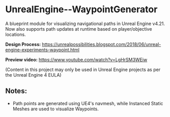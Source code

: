 # UnrealEngine--WaypointGenerator
A blueprint module for visualizing navigational paths in Unreal Engine v4.21. Now also supports path updates at runtime based on player/objective locations.

**Design Process:** https://unrealpossibilities.blogspot.com/2018/06/unreal-engine-experiments-waypoint.html

**Preview video:** https://www.youtube.com/watch?v=LgHrSM3WEiw

(Content in this project may only be used in Unreal Engine projects as per the Unreal Engine 4 EULA)

## Notes:
- Path points are generated using UE4's navmesh, while Instanced Static Meshes are used to visualize Waypoints.

